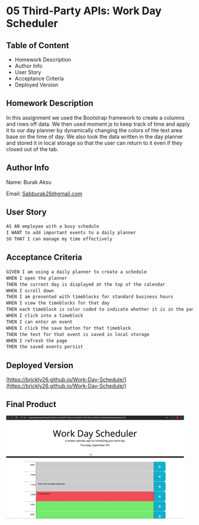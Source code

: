 # 05 Third-Party APIs: Work Day Scheduler

## Table of Content

- Homework Description
- Author Info
- User Story
- Acceptance Criteria
- Deployed Version

## Homework Description

In this assignment we used the Bootstrap framework to create a columns and rows off data. We then used moment js to keep track of time and apply it to our day planner by dynamically changing the colors of hte text area base on the time of day. We also took the data written in the day planner and stored it in local storage so that the user can return to it even if they closed out of the tab.

## Author Info

Name: Burak Aksu

Email: Sabburak26@gmail.com

## User Story

```md
AS AN employee with a busy schedule
I WANT to add important events to a daily planner
SO THAT I can manage my time effectively
```

## Acceptance Criteria

```md
GIVEN I am using a daily planner to create a schedule
WHEN I open the planner
THEN the current day is displayed at the top of the calendar
WHEN I scroll down
THEN I am presented with timeblocks for standard business hours
WHEN I view the timeblocks for that day
THEN each timeblock is color coded to indicate whether it is in the past, present, or future
WHEN I click into a timeblock
THEN I can enter an event
WHEN I click the save button for that timeblock
THEN the text for that event is saved in local storage
WHEN I refresh the page
THEN the saved events persist
```
## Deployed Version

[https://brickly26.github.io/Work-Day-Schedule/](https://brickly26.github.io/Work-Day-Schedule/)

## Final Product

![A user clicks on slots on the color-coded calendar and edits the events.](./assets/images/05-third-party-apis-homework-demo.gif)
